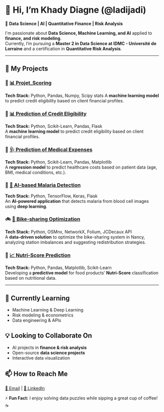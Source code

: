 # 👋 Hi, I’m Khady Diagne (@ladijadi)

🎯 **Data Science | AI | Quantitative Finance | Risk Analysis**  

I'm passionate about **Data Science, Machine Learning, and AI** applied to **finance, and risk modeling**.  
Currently, I’m pursuing a **Master 2 in Data Science at IDMC - Université de Lorraine** and a certification in **Quantitative Risk Analysis**.

---

## 🚀 My Projects

### 🏦 [📊 Projet_Scoring](https://github.com/ladijadi/Projet_Scoring)
**Tech Stack:** Python, Pandas, Numpy, Scipy stats 
A **machine learning model** to predict credit eligibility based on client financial profiles.

### 🏦 [📊 Prediction of Credit Eligibility](https://github.com/ladijadi/Prediction_eligibilite_credit_banque)
**Tech Stack:** Python, Scikit-Learn, Pandas, Flask  
A **machine learning model** to predict credit eligibility based on client financial profiles.

### 🏥 [🩺 Prediction of Medical Expenses](https://github.com/ladijadi/prediction_frais_medicaux/blob/main/notebook.ipynb)
**Tech Stack:** Python, Scikit-Learn, Pandas, Matplotlib  
A **regression model** to predict healthcare costs based on patient data (age, BMI, medical conditions, etc.).

### 🦟 [🦠 AI-based Malaria Detection](https://github.com/ladijadi/Application-IA-Malaria)
**Tech Stack:** Python, TensorFlow, Keras, Flask  
An **AI-powered application** that detects malaria from blood cell images using **deep learning**.

### 🚲 [🚴 Bike-sharing Optimization](https://github.com/ladijadi/bike-sharing-optimization)
**Tech Stack:** Python, OSMnx, NetworkX, Folium, JCDecaux API  
A **data-driven solution** to optimize the bike-sharing system in Nancy, analyzing station imbalances and suggesting redistribution strategies.

### 🍏 [📈 Nutri-Score Prediction](https://github.com/ladijadi/nutri-score-prediction)
**Tech Stack:** Python, Pandas, Matplotlib, Scikit-Learn  
Developing a **predictive model** for food products’ **Nutri-Score** classification based on nutritional data.

---

## 🌱 Currently Learning
- Machine Learning & Deep Learning
- Risk modeling & econometrics  
- Data engineering & APIs  

## 💡 Looking to Collaborate On
- AI projects in **finance & risk analysis**  
- Open-source **data science projects**  
- Interactive data visualization  

## 📫 How to Reach Me
[📧 Email](mailto:khadydiagne18@gmail.com) | [💼 LinkedIn](https://www.linkedin.com/in/khadydiagne/)  

⚡ **Fun Fact:** I enjoy solving data puzzles while sipping a great cup of coffee! ☕  
